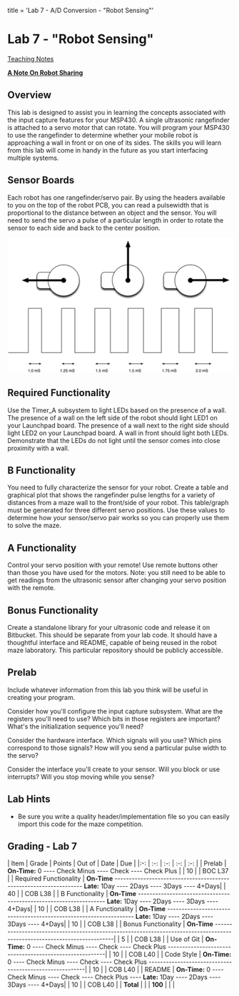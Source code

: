 title = 'Lab 7 - A/D Conversion - "Robot Sensing"'

# Lab 7 - "Robot Sensing"

[Teaching Notes](notes.html)

**[A Note On Robot Sharing](/382/labs/lab6/other_peoples_robots.html)**

## Overview

This lab is designed to assist you in learning the concepts associated with the input capture features for your MSP430.  A single ultrasonic rangefinder is attached to a servo motor that can rotate.  You will program your MSP430 to use the rangefinder to determine whether your mobile robot is approaching a wall in front or on one of its sides.  The skills you will learn from this lab will come in handy in the future as you start interfacing multiple systems.

## Sensor Boards

Each robot has one rangefinder/servo pair.  By using the headers available to you on the top of the robot PCB, you can read a pulsewidth that is proportional to the distance between an object and the sensor. You will need to send the servo a pulse of a particular length in order to rotate the sensor to each side and back to the center position.

![Servo pulses](learn_arduino_servos.png)

## Required Functionality

Use the Timer_A subsystem to light LEDs based on the presence of a wall.  The presence of a wall on the left side of the robot should light LED1 on your Launchpad board.  The presence of a wall next to the right side should light LED2 on your Launchpad board.  A wall in front should light both LEDs.  Demonstrate that the LEDs do not light until the sensor comes into close proximity with a wall.

## B Functionality

You need to fully characterize the sensor for your robot.  Create a table and graphical plot that shows the rangefinder pulse lengths for a variety of distances from a maze wall to the front/side of your robot.  This table/graph must be generated for three different servo positions.  Use these values to determine how your sensor/servo pair works so you can properly use them to solve the maze.

## A Functionality

Control your servo position with your remote!  Use remote buttons other than those you have used for the motors.  Note: you still need to be able to get readings from the ultrasonic sensor after changing your servo position with the remote.

## Bonus Functionality

Create a standalone library for your ultrasonic code and release it on Bitbucket.  This should be separate from your lab code.  It should have a thoughtful interface and README, capable of being reused in the robot maze laboratory.  This particular repository should be publicly accessible.

## Prelab

Include whatever information from this lab you think will be useful in creating your program.

Consider how you'll configure the input capture subsystem.  What are the registers you'll need to use?  Which bits in those registers are important?  What's the initialization sequence you'll need?

Consider the hardware interface.  Which signals will you use?  Which pins correspond to those signals?  How will you send a particular pulse width to the servo?

Consider the interface you'll create to your sensor.  Will you block or use interrupts?  Will you stop moving while you sense?

## Lab Hints

- Be sure you write a quality header/implementation file so you can easily import this code for the maze competition.


## Grading - Lab 7

| Item | Grade | Points | Out of | Date | Due |
|:-: | :-: | :-: | :-: | :-: |
| Prelab | **On-Time:** 0 ---- Check Minus ---- Check ---- Check Plus | | 10 | | BOC L37 |
| Required Functionality | **On-Time** ------------------------------------------------------------------ **Late:** 1Day ---- 2Days ---- 3Days ---- 4+Days| | 40 | | COB L38 |
| B Functionality | **On-Time** ------------------------------------------------------------------ **Late:** 1Day ---- 2Days ---- 3Days ---- 4+Days| | 10 | | COB L38 |
| A Functionality | **On-Time** ------------------------------------------------------------------ **Late:** 1Day ---- 2Days ---- 3Days ---- 4+Days| | 10 | | COB L38 |
| Bonus Functionality | **On-Time** -------------------------------------------------------------------------------------------------------------------------| | 5 | | COB L38 |
| Use of Git | **On-Time:** 0 ---- Check Minus ---- Check ---- Check Plus --------------------------------------------------------| | 10 | | COB L40 |
| Code Style | **On-Time:** 0 ---- Check Minus ---- Check ---- Check Plus --------------------------------------------------------| | 10 | | COB L40 |
| README | **On-Time:** 0 ---- Check Minus ---- Check ---- Check Plus ---- **Late:** 1Day ---- 2Days ---- 3Days ---- 4+Days| | 10 | | COB L40 |
| **Total** | | | **100** | | |
